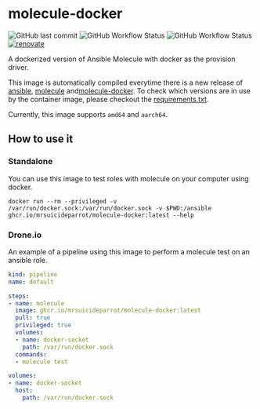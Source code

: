 # molecule-docker
![GitHub last commit](https://img.shields.io/github/last-commit/mrsuicideparrot/molecule-docker?style=for-the-badge)
![GitHub Workflow Status](https://img.shields.io/github/workflow/status/mrsuicideparrot/molecule-docker/test-container?label=test%20container&style=for-the-badge)
![GitHub Workflow Status](https://img.shields.io/github/workflow/status/mrsuicideparrot/molecule-docker/build-container?label=build%20container&style=for-the-badge)
[![renovate](https://img.shields.io/badge/renovate-enabled-brightgreen.svg?style=for-the-badge)](https://renovatebot.com)

A dockerized version of Ansible Molecule with docker as the provision driver.

This image is automatically compiled everytime there is a new release of [ansible](https://pypi.org/project/ansible/),  [molecule](https://pypi.org/project/molecule/) and[molecule-docker](https://pypi.org/project/molecule/). To check which versions are in use by the container image, please checkout the [requirements.txt](requirements.txt).

Currently, this image supports `amd64` and `aarch64`.

## How to use it

### Standalone

You can use this image to test roles with molecule on your computer using docker.

```
docker run --rm --privileged -v /var/run/docker.sock:/var/run/docker.sock -v $PWD:/ansible ghcr.io/mrsuicideparrot/molecule-docker:latest --help
```

### Drone.io

An example of a pipeline using this image to perform a molecule test on an ansible role.

```yaml
kind: pipeline
name: default

steps:
- name: molecule
  image: ghcr.io/mrsuicideparrot/molecule-docker:latest
  pull: true
  privileged: true
  volumes:
  - name: docker-socket
    path: /var/run/docker.sock
  commands:
  - molecule test

volumes:
- name: docker-socket
  host:
    path: /var/run/docker.sock
```



